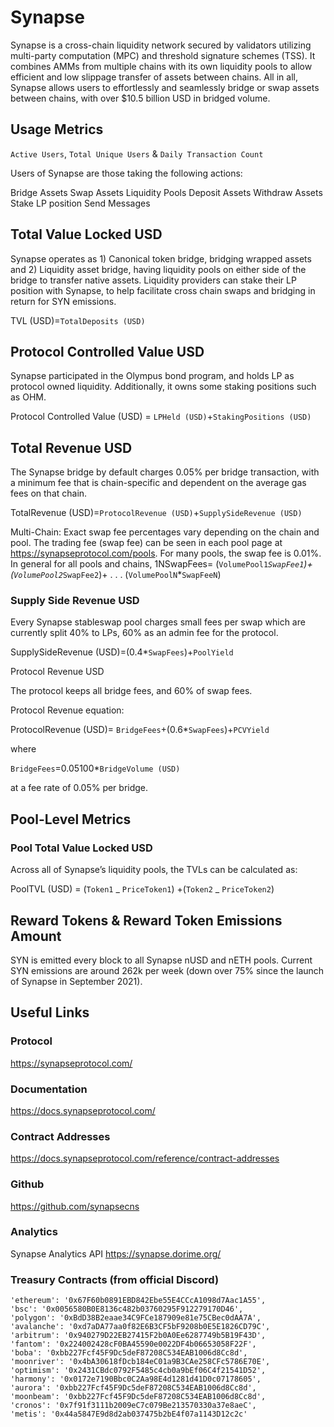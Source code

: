 # Synapse

Synapse is a cross-chain liquidity network secured by validators utilizing multi-party computation (MPC) and threshold signature schemes (TSS). It combines AMMs from multiple chains with its own liquidity pools to allow efficient and low slippage transfer of assets between chains. All in all, Synapse allows users to effortlessly and seamlessly bridge or swap assets between chains, with over $10.5 billion USD in bridged volume.

## Usage Metrics

`Active Users`, `Total Unique Users` & `Daily Transaction Count`

Users of Synapse are those taking the following actions:

Bridge Assets
Swap Assets
Liquidity Pools
Deposit Assets
Withdraw Assets
Stake LP position
Send Messages

## Total Value Locked USD

Synapse operates as 1) Canonical token bridge, bridging wrapped assets and 2) Liquidity asset bridge, having liquidity pools on either side of the bridge to transfer native assets. Liquidity providers can stake their LP position with Synapse, to help facilitate cross chain swaps and bridging in return for SYN emissions.

TVL (USD)=`TotalDeposits (USD)`

## Protocol Controlled Value USD

Synapse participated in the Olympus bond program, and holds LP as protocol owned liquidity. Additionally, it owns some staking positions such as OHM.

Protocol Controlled Value (USD) = `LPHeld (USD)`+`StakingPositions (USD)`

## Total Revenue USD

The Synapse bridge by default charges 0.05% per bridge transaction, with a minimum fee that is chain-specific and dependent on the average gas fees on that chain.

TotalRevenue (USD)=`ProtocolRevenue (USD)`+`SupplySideRevenue (USD)`

Multi-Chain: Exact swap fee percentages vary depending on the chain and pool. The trading fee (swap fee) can be seen in each pool page at https://synapseprotocol.com/pools. For many pools, the swap fee is 0.01%. In general for all pools and chains,
1NSwapFees=
(`VolumePool1`_`SwapFee1`)+(`VolumePool2`_`SwapFee2`)+ . . . (`VolumePoolN`\*`SwapFeeN`)

### Supply Side Revenue USD

Every Synapse stableswap pool charges small fees per swap which are currently split 40% to LPs, 60% as an admin fee for the protocol.

SupplySideRevenue (USD)=(0.4\*`SwapFees`)+`PoolYield`

Protocol Revenue USD

The protocol keeps all bridge fees, and 60% of swap fees.

Protocol Revenue equation:

ProtocolRevenue (USD)= `BridgeFees`+(0.6\*`SwapFees`)+`PCVYield`

where

`BridgeFees`=0.05100\*`BridgeVolume (USD)`

at a fee rate of 0.05% per bridge.

## Pool-Level Metrics

### Pool Total Value Locked USD

Across all of Synapse’s liquidity pools, the TVLs can be calculated as:

PoolTVL (USD) = (`Token1` _ `PriceToken1`) +(`Token2` _ `PriceToken2`)

## Reward Tokens & Reward Token Emissions Amount

SYN is emitted every block to all Synapse nUSD and nETH pools.
Current SYN emissions are around 262k per week (down over 75% since the launch of Synapse in September 2021).

## Useful Links

### Protocol

https://synapseprotocol.com/

### Documentation

https://docs.synapseprotocol.com/

### Contract Addresses

https://docs.synapseprotocol.com/reference/contract-addresses

### Github

https://github.com/synapsecns

### Analytics

Synapse Analytics
API https://synapse.dorime.org/

### Treasury Contracts (from official Discord)

    'ethereum': '0x67F60b0891EBD842Ebe55E4CCcA1098d7Aac1A55',
    'bsc': '0x0056580B0E8136c482b03760295F912279170D46',
    'polygon': '0xBdD38B2eaae34C9FCe187909e81e75CBec0dAA7A',
    'avalanche': '0xd7aDA77aa0f82E6B3CF5bF9208b0E5E1826CD79C',
    'arbitrum': '0x940279D22EB27415F2b0A0Ee6287749b5B19F43D',
    'fantom': '0x224002428cF0BA45590e0022DF4b06653058F22F',
    'boba': '0xbb227Fcf45F9Dc5deF87208C534EAB1006d8Cc8d',
    'moonriver': '0x4bA30618fDcb184eC01a9B3CAe258CFc5786E70E',
    'optimism': '0x2431CBdc0792F5485c4cb0a9bEf06C4f21541D52',
    'harmony': '0x0172e7190Bbc0C2Aa98E4d1281d41D0c07178605',
    'aurora': '0xbb227Fcf45F9Dc5deF87208C534EAB1006d8Cc8d',
    'moonbeam': '0xbb227Fcf45F9Dc5deF87208C534EAB1006d8Cc8d',
    'cronos': '0x7f91f3111b2009eC7c079Be213570330a37e8aeC',
    'metis': '0x44a5847E9d8d2ab037475b2bE4f07a1143D12c2c'
